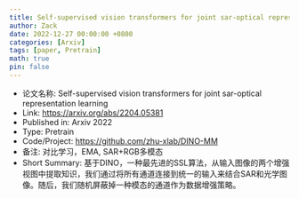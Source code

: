 ```yaml
---
title: Self-supervised vision transformers for joint sar-optical representation learning
author: Zack
date: 2022-12-27 00:00:00 +0800
categories: [Arxiv]
tags: [paper, Pretrain]
math: true
pin: false
---
```

- 论文名称: Self-supervised vision transformers for joint sar-optical representation learning
- Link: https://arxiv.org/abs/2204.05381
- Published in: Arxiv 2022
- Type: Pretrain
- Code/Project: https://github.com/zhu-xlab/DINO-MM
- 备注: 对比学习，EMA, SAR+RGB多模态
- Short Summary: 基于DINO，一种最先进的SSL算法，从输入图像的两个增强视图中提取知识，我们通过将所有通道连接到统一的输入来结合SAR和光学图像。随后，我们随机屏蔽掉一种模态的通道作为数据增强策略。
